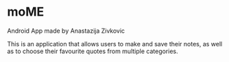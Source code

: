 # moME
Android App made by Anastazija Zivkovic

This is an application that allows users to make and save their notes, as well as to choose their favourite quotes from multiple categories.
